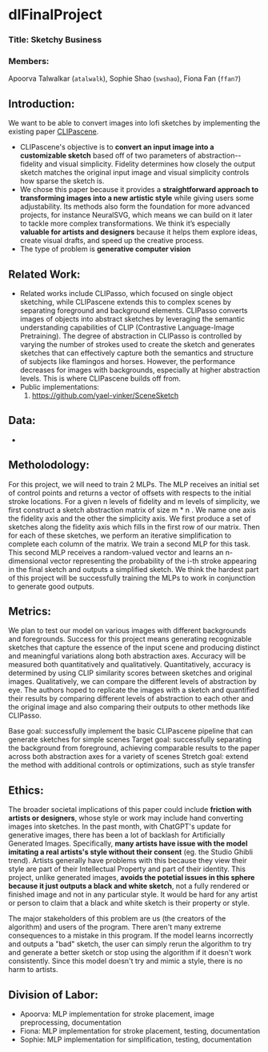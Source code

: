 # dlFinalProject

### Title: Sketchy Business

### Members: 
Apoorva Talwalkar (`atalwalk`), Sophie Shao (`swshao`), Fiona Fan (`ffan7`)

## Introduction:

We want to be able to convert images into lofi sketches by implementing the existing paper [CLIPascene](https://arxiv.org/pdf/2211.17256).

* CLIPascene's objective is to **convert an input image into a customizable sketch** based off of two parameters of abstraction-- fidelity and visual simplicity. Fidelity determines how closely the output sketch matches the original input image and visual simplicity controls how sparse the sketch is.
* We chose this paper because it provides a **straightforward approach to transforming images into a new artistic style** while giving users some adjustability. Its methods also form the foundation for more advanced projects, for instance NeuralSVG, which means we can build on it later to tackle more complex transformations. We think it’s especially **valuable for artists and designers** because it helps them explore ideas, create visual drafts, and speed up the creative process.
* The type of problem is **generative computer vision**

## Related Work:

* Related works include CLIPasso, which focused on single object sketching, while CLIPascene extends this to complex scenes by separating foreground and background elements. CLIPasso converts images of objects into abstract sketches by leveraging the semantic understanding capabilities of CLIP (Contrastive Language-Image Pretraining). The degree of abstraction in CLIPasso is controlled by varying the number of strokes used to create the sketch and generates sketches that can effectively capture both the semantics and structure of subjects like flamingos and horses. However, the performance decreases for images with backgrounds, especially at higher abstraction levels. This is where CLIPascene builds off from.
* Public implementations:
  1. https://github.com/yael-vinker/SceneSketch

## Data:

* 

## Metholodology:
For this project, we will need to train 2 MLPs. The MLP receives an initial set of control points and returns a vector of offsets with respects to the initial stroke locations. For a given n levels of fidelity and m levels of simplicity, we first construct a sketch abstraction matrix of size m * n . We name one axis the fidelity axis and the other the simplicity axis. We first produce a set of sketches along the fidelity axis which fills in the first row of our matrix. Then for each of these sketches, we perform an iterative simplification to complete each column of the matrix. We train a second MLP for this task. This second MLP receives a random-valued vector and learns an n-dimensional vector representing the probability of the i-th stroke appearing in the final sketch and outputs a simplified sketch. We think the hardest part of this project will be successfully training the MLPs to work in conjunction to generate good outputs.

## Metrics:
We plan to test our model on various images with different backgrounds and foregrounds. Success for this project means generating recognizable sketches that capture the essence of the input scene and producing distinct and meaningful variations along both abstraction axes. Accuracy will be measured both quantitatively and qualitatively. Quantitatively, accuracy is determined by using CLIP similarity scores between sketches and original images. Qualitatively, we can compare the different levels of abstraction by eye. The authors hoped to replicate the images with a sketch and quantified their results by comparing different levels of abstraction to each other and the original image and also comparing their outputs to other methods like CLIPasso. 

Base goal: successfully implement the basic CLIPascene pipeline that can generate sketches for simple scenes
Target goal: successfully separating the background from foreground, achieving comparable results to the paper across both abstraction axes for a variety of scenes
Stretch goal:  extend the method with additional controls or optimizations, such as style transfer

## Ethics:
The broader societal implications of this paper could include **friction with artists or designers**, whose style or work may include hand converting images into sketches. In the past month, with ChatGPT's update for generative images, there has been a lot of backlash for Artificially Generated Images. Specifically, **many artists have issue with the model imitating a real artists's style without their consent** (eg. the Studio Ghibli trend). Artists generally have problems with this because they view their style are part of their Intellectual Property and part of their identity. This project, unlike generated images, **avoids the potetial issues in this sphere because it just outputs a black and white sketch**, not a fully rendered or finished image and not in any particular style. It would be hard for any artist or person to claim that a black and white sketch is their property or style.

The major stakeholders of this problem are us (the creators of the algorithm) and users of the program. There aren't many extreme consequences to a mistake in this program. If the model learns incorrectly and outputs a "bad" sketch, the user can simply rerun the algorithm to try and generate a better sketch or stop using the algorithm if it doesn't work consistently. Since this model doesn't try and mimic a style, there is no harm to artists.

## Division of Labor:
- Apoorva: MLP implementation for stroke placement, image preprocessing, documentation
- Fiona: MLP implementation for stroke placement, testing, documentation
- Sophie: MLP implementation for simplification, testing, documentation
